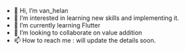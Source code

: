 - 👋 Hi, I’m van_helan
- 👀 I’m interested in learning new skills and implementing it.
- 🌱 I’m currently learning Flutter
- 💞️ I’m looking to collaborate on value addition
- 📫 How to reach me : will update the details soon.

<!---
vanhelan414/vanhelan414 is a ✨ special ✨ repository because its `README.md` (this file) appears on your GitHub profile.
You can click the Preview link to take a look at your changes.
--->
